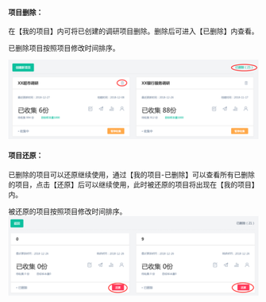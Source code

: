 #### **项目删除：**

在【我的项目】内可将已创建的调研项目删除。删除后可进入【已删除】内查看。

已删除项目按照项目修改时间排序。

![](/assets/WX20181227-141651.png)

#### **项目还原：**

已删除的项目可以还原继续使用，通过【我的项目-已删除】可以查看所有已删除的项目，点击【还原】后可以继续使用，此时被还原的项目将出现在【我的项目】内。

被还原的项目按照项目修改时间排序。![](/assets/2222.png)


